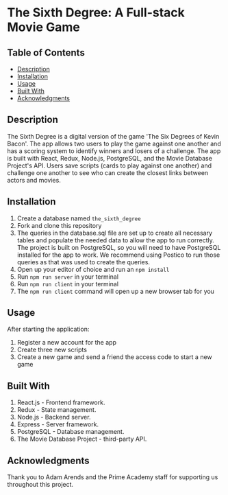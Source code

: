 # The Sixth Degree: A Full-stack Movie Game

## Table of Contents
- [Description](#Description)
- [Installation](#Installation)
- [Usage](#Usage)
- [Built With](#Built-With)
- [Acknowledgments](#Acknowledgments)

## Description
The Sixth Degree is a digital version of the game 'The Six Degrees of Kevin Bacon'. The app allows two users to play the game against one another and has a scoring system to identify winners and losers of a challenge. The app is built with React, Redux, Node.js, PostgreSQL, and the Movie Database Project's API. Users save scripts (cards to play against one another) and challenge one another to see who can create the closest links between actors and movies.

## Installation
1. Create a database named ```the_sixth_degree```
2. Fork and clone this repository
3. The queries in the database.sql file are set up to create all necessary tables and populate the needed data to allow the app to run correctly. The project is built on PostgreSQL, so you will need to have PostgreSQL installed for the app to work. We recommend using Postico to run those queries as that was used to create the queries.
4. Open up your editor of choice and run an ```npm install```
5. Run ```npm run server``` in your terminal
6. Run ```npm run client``` in your terminal
7. The ```npm run client``` command will open up a new browser tab for you

## Usage
After starting the application:
1. Register a new account for the app
2. Create three new scripts
3. Create a new game and send a friend the access code to start a new game

## Built With
1. React.js - Frontend framework.
2. Redux - State management.
3. Node.js - Backend server.
4. Express - Server framework.
5. PostgreSQL - Database management.
6. The Movie Database Project - third-party API.

## Acknowledgments
Thank you to Adam Arends and the Prime Academy staff for supporting us throughout this project.
